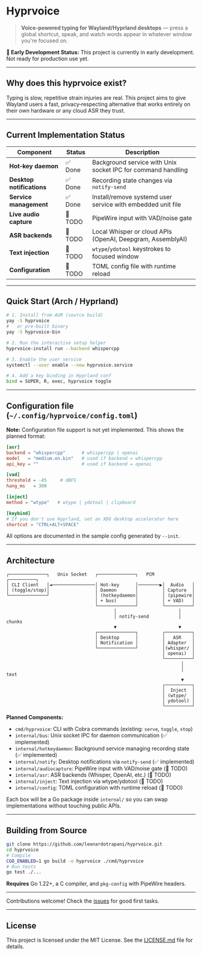 # Hyprvoice

> **Voice‑powered typing for Wayland/Hyprland desktops** — press a global shortcut, speak, and watch words appear in whatever window you're focused on.

**🚧 Early Development Status:** This project is currently in early development. Not ready for production use yet.

---

## Why does this hyprvoice exist?

Typing is slow, repetitive strain injuries are real. This project aims to give Wayland users a fast, privacy‑respecting alternative that works entirely on their own hardware _or_ any cloud ASR they trust.

---

## Current Implementation Status

| Component                 | Status  | Description                                                  |
| ------------------------- | ------- | ------------------------------------------------------------ |
| **Hot‑key daemon**        | ✅ Done | Background service with Unix socket IPC for command handling |
| **Desktop notifications** | ✅ Done | Recording state changes via `notify-send`                    |
| **Service management**    | ✅ Done | Install/remove systemd user service with embedded unit file  |
| **Live audio capture**    | 🔄 TODO | PipeWire input with VAD/noise gate                           |
| **ASR backends**          | 🔄 TODO | Local Whisper or cloud APIs (OpenAI, Deepgram, AssemblyAI)   |
| **Text injection**        | 🔄 TODO | `wtype`/`ydotool` keystrokes to focused window               |
| **Configuration**         | 🔄 TODO | TOML config file with runtime reload                         |

---

## Quick Start (Arch / Hyprland)

```bash
# 1. Install from AUR (source build)
yay -S hyprvoice
#   or pre‑built binary
yay -S hyprvoice-bin

# 2. Run the interactive setup helper
hyprvoice-install run --backend whispercpp

# 3. Enable the user service
systemctl --user enable --now hyprvoice.service

# 4. Add a key binding in Hyprland conf
bind = SUPER, R, exec, hyprvoice toggle
```

---

## Configuration file (`~/.config/hyprvoice/config.toml`)

**Note:** Configuration file support is not yet implemented. This shows the planned format:

```toml
[asr]
backend = "whispercpp"      # whispercpp | openai
model   = "medium.en.bin"   # used if backend = whispercpp
api_key = ""                # used if backend = openai

[vad]
threshold = -45     # dBFS
hang_ms   = 300

[inject]
method = "wtype"   # wtype | ydotool | clipboard

[keybind]
# If you don't use Hyprland, set an XDG desktop accelerator here
shortcut = "CTRL+ALT+SPACE"
```

All options are documented in the sample config generated by `--init`.

---

## Architecture

```
┌──────────────┐   Unix Socket   ┌──────────────┐   PCM    ┌──────────┐
│ CLI Client   │◄────────────────│ Hot‑key      │────────▶│  Audio   │
│ (toggle/stop)│                 │ Daemon       │         │ Capture  │
└──────────────┘                 │ (hotkeydaemon│         │ (pipewire│
                                 │ + bus)       │         │ + VAD)   │
                                 └──────────────┘         └──────────┘
                                        │                       │
                                        │ notify-send           │ chunks
                                        ▼                       ▼
                                 ┌──────────────┐         ┌──────────┐
                                 │ Desktop      │         │   ASR    │
                                 │ Notification │         │ Adapter  │
                                 └──────────────┘         │(whisper/ │
                                                          │ openai)  │
                                                          └──────────┘
                                                                 │
                                                                 │ text
                                                                 ▼
                                                          ┌──────────┐
                                                          │  Inject  │
                                                          │ (wtype/  │
                                                          │ ydotool) │
                                                          └──────────┘
```

**Planned Components:**

- `cmd/hyprvoice`: CLI with Cobra commands (existing: `serve`, `toggle`, `stop`)
- `internal/bus`: Unix socket IPC for daemon communication (✅ implemented)
- `internal/hotkeydaemon`: Background service managing recording state (✅ implemented)
- `internal/notify`: Desktop notifications via `notify-send` (✅ implemented)
- `internal/audiocapture`: PipeWire input with VAD/noise gate (🔄 TODO)
- `internal/asr`: ASR backends (Whisper, OpenAI, etc.) (🔄 TODO)
- `internal/inject`: Text injection via wtype/ydotool (🔄 TODO)
- `internal/config`: TOML configuration with runtime reload (🔄 TODO)

Each box will be a Go package inside `internal/` so you can swap implementations without touching public APIs.

---

## Building from Source

```bash
git clone https://github.com/leonardotrapani/hyprvoice.git
cd hyprvoice
# Compile
CGO_ENABLED=1 go build -o hyprvoice ./cmd/hyprvoice
# Run tests
go test ./...
```

**Requires** Go 1.22+, a C compiler, and `pkg-config` with PipeWire headers.

---

Contributions welcome! Check the [issues](https://github.com/leonardotrapani/hyprvoice/issues) for good first tasks.

---

## License

This project is licensed under the MIT License. See the [LICENSE.md](LICENSE.md) file for details.
